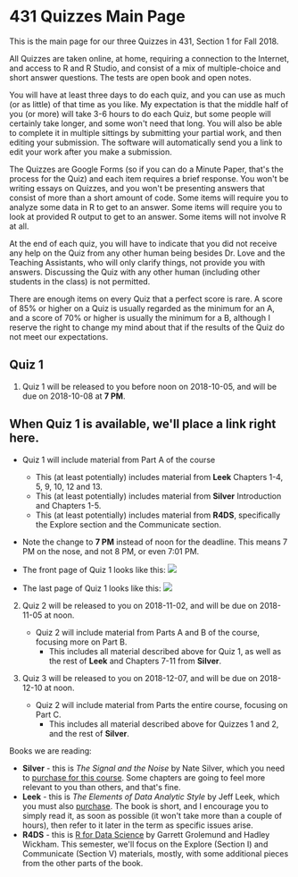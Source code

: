 # 431 Quizzes Main Page

This is the main page for our three Quizzes in 431, Section 1 for Fall 2018. 

All Quizzes are taken online, at home, requiring a connection to the Internet, and access to R and R Studio, and consist of a mix of multiple-choice and short answer questions. The tests are open book and open notes.

You will have at least three days to do each quiz, and you can use as much (or as little) of that time as you like. My expectation is that the middle half of you (or more) will take 3-6 hours to do each Quiz, but some people will certainly take longer, and some won't need that long. You will also be able to complete it in multiple sittings by submitting your partial work, and then editing your submission. The software will automatically send you a link to edit your work after you make a submission.

The Quizzes are Google Forms (so if you can do a Minute Paper, that's the process for the Quiz) and each item requires a brief response. You won't be writing essays on Quizzes, and you won't be presenting answers that consist of more than a short amount of code. Some items will require you to analyze some data in R to get to an answer. Some items will require you to look at provided R output to get to an answer. Some items will not involve R at all. 

At the end of each quiz, you will have to indicate that you did not receive any help on the Quiz from any other human being besides Dr. Love and the Teaching Assistants, who will only clarify things, not provide you with answers. Discussing the Quiz with any other human (including other students in the class) is not permitted.

There are enough items on every Quiz that a perfect score is rare. A score of 85% or higher on a Quiz is usually regarded as the minimum for an A, and a score of 70% or higher is usually the minimum for a B, although I reserve the right to change my mind about that if the results of the Quiz do not meet our expectations.

## Quiz 1

1. Quiz 1 will be released to you before noon on 2018-10-05, and will be due on 2018-10-08 at **7 PM**.

## When Quiz 1 is available, we'll place a link right here.

- Quiz 1 will include material from Part A of the course
    - This (at least potentially) includes material from **Leek** Chapters 1-4, 5, 9, 10, 12 and 13.
    - This (at least potentially) includes material from **Silver** Introduction and Chapters 1-5.
    - This (at least potentially) includes material from **R4DS**, specifically the Explore section and the Communicate section.
- Note the change to **7 PM** instead of noon for the deadline. This means 7 PM on the nose, and not 8 PM, or even 7:01 PM.

- The front page of Quiz 1 looks like this:
![](https://github.com/THOMASELOVE/431-2018/blob/master/slides/class11/quiz1_frontpage.png)

- The last page of Quiz 1 looks like this:
![](https://github.com/THOMASELOVE/431-2018/blob/master/slides/class11/quiz1_lastpage.png)

2. Quiz 2 will be released to you on 2018-11-02, and will be due on 2018-11-05 at noon.
    - Quiz 2 will include material from Parts A and B of the course, focusing more on Part B.
        - This includes all material described above for Quiz 1, as well as the rest of **Leek** and Chapters 7-11 from **Silver**.

3. Quiz 3 will be released to you on 2018-12-07, and will be due on 2018-12-10 at noon.
    - Quiz 2 will include material from Parts the entire course, focusing on Part C.
        - This includes all material described above for Quizzes 1 and 2, and the rest of **Silver**.

Books we are reading: 

- **Silver** - this is *The Signal and the Noise* by Nate Silver, which you need to [purchase for this course](https://thomaselove.github.io/2018-431-syllabus/index.html#what-do-i-need-to-buy). Some chapters are going to feel more relevant to you than others, and that's fine.
- **Leek** - this is *The Elements of Data Analytic Style* by Jeff Leek, which you must also [purchase](https://thomaselove.github.io/2018-431-syllabus/index.html#what-do-i-need-to-buy). The book is short, and I encourage you to simply read it, as soon as possible (it won't take more than a couple of hours), then refer to it later in the term as specific issues arise.
- **R4DS** - this is [R for Data Science](http://r4ds.had.co.nz/) by Garrett Grolemund and Hadley Wickham. This semester, we'll focus on the Explore (Section I) and Communicate (Section V) materials, mostly, with some additional pieces from the other parts of the book.
